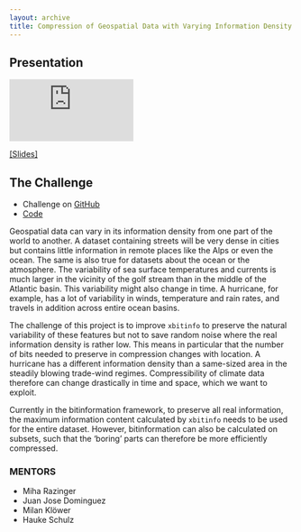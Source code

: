 ```yaml
---
layout: archive
title: Compression of Geospatial Data with Varying Information Density (Code for Earth 2023 - ECMWF)
---
```


## Presentation

<iframe width="220" height="110" src="https://www.youtube-nocookie.com/embed/CJ7KnQgIi7E?si=LV9HVGIzVdM537Gb&amp;start=25207&end=26536&rel=0" title="YouTube video player" frameborder="0"  allowfullscreen></iframe>

[[Slides]](https://doi.org/10.6084/m9.figshare.24185535)

## The Challenge

* Challenge on [GitHub](https://github.com/ECMWFCode4Earth/challenges_2023/issues/3)
* [Code](https://github.com/ECMWFCode4Earth/data-scruncher-extra)

Geospatial data can vary in its information density from one part of the world to another. A dataset containing streets will be very dense in cities but contains little information in remote places like the Alps or even the ocean. The same is also true for datasets about the ocean or the atmosphere. The variability of sea surface temperatures and currents is much larger in the vicinity of the golf stream than in the middle of the Atlantic basin. This variability might also change in time. A hurricane, for example, has a lot of variability in winds, temperature and rain rates, and travels in addition across entire ocean basins.

The challenge of this project is to improve `xbitinfo` to preserve the natural variability of these features but not to save random noise where the real information density is rather low. This means in particular that the number of bits needed to preserve in compression changes with location. A hurricane has a different information density than a same-sized area in the steadily blowing trade-wind regimes. Compressibility of climate data therefore can change drastically in time and space, which we want to exploit.

Currently in the bitinformation framework, to preserve all real information, the maximum information content calculated by `xbitinfo` needs to be used for the entire dataset. However, bitinformation can also be calculated on subsets, such that the ‘boring’ parts can therefore be more efficiently compressed.

### MENTORS

* Miha Razinger
* Juan Jose Dominguez
* Milan Klöwer
* Hauke Schulz
